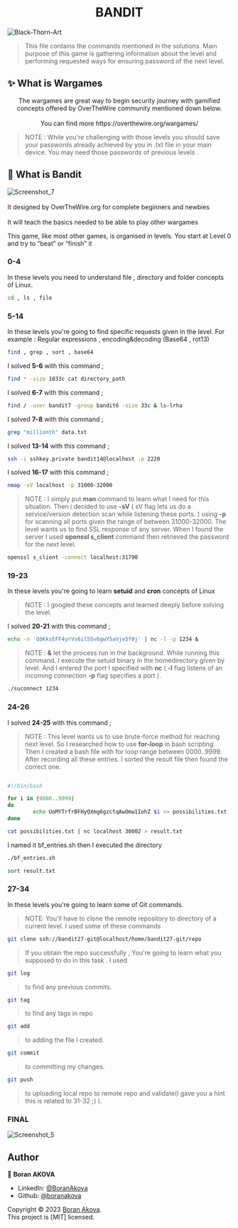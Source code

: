 <h1 align="center"> BANDIT </h1>

![Black-Thorn-Art](https://github.com/boranakova/wargames/assets/56170942/dbc94ff2-9ce2-4135-8ee8-e7f34ec2224e)

> This file contains the commands mentioned in the solutions. Main purpose of this game is gathering information about the level and performing requested ways for ensuring password of the next level. 
## ✨ What is Wargames 
<p align="center">
  The wargames are great way to begin security journey with gamified concepts offered by OverTheWire community mentioned down below.
  <br></br>
  You can find more https://overthewire.org/wargames/
  

> NOTE :
While you're challenging with those levels you should save your passwords already achieved by you in .txt file in your main device. You may need those passwords of previous levels . 

## 🚀 What is Bandit 
![Screenshot_7](https://github.com/boranakova/wargames/assets/56170942/49aa2eec-55b7-4eb3-9b96-59a23cbe70eb)
<br></br>
It designed by OverTheWire.org for complete beginners and newbies
<br></br>
It will teach the basics needed to be able to play other wargames

This game, like most other games, is organised in levels. You start at Level 0 and try to “beat” or “finish” it 

### 0-4 
In these levels you need to understand file , directory and folder concepts of Linux. 

```sh
cd , ls , file 
```

### 5-14
In these levels you're going to find specific requests given in the level. For example : Regular expressions , encoding&decoding (Base64 , rot13) 
```sh
find , grep , sort , base64
```
I solved <b>5-6</b> with this command ;
```sh
find * -size 1033c cat directory_path 
```

I solved  <b>6-7</b> with this command ;

```sh
find / -user bandit7 -group bandit6 -size 33c & ls-lrha
```
I solved <b>7-8</b> with this command ;
```sh
grep "millionth" data.txt 
```
I solved <b>13-14</b> with this command ;
```sh
ssh -i sshkey.private bandit14@localhost -p 2220 
```

I solved <b>16-17</b> with this command ;
```sh
nmap -sV localhost -p 31000-32000 
```
> NOTE :
I simply put <b>man</b> command to learn what I need for this situation. Then i decided to use <b>-sV</b> ( sV flag lets us do a service/version detection scan while listening these ports. ) using <b>-p</b> for scanning all ports given the range of between 31000-32000. The level wants us to find SSL response of any server. When I found the server I used <b>openssl s_client</b> command then retrieved the password for the next level.
```sh
openssl s_client -connect localhost:31790 
```


### 19-23
In these levels you're going to learn <b>setuid</b> and <b>cron</b> concepts of Linux 
> NOTE : I googled these concepts and learned deeply before solving the level.

I solved <b>20-21</b> with this command ;
```sh
echo -n 'GbKksEFF4yrVs6il55v6gwY5aVje5f0j' | nc -l -p 1234 & 
```
> NOTE : <b>&</b> let the process run in the background. While running this command. I execute the setuid binary in the homedirectory given by level. 
> And I entered the port I specified with <b>nc</b> ( <b>-l</b> flag listens of an incoming connection <b>-p</b> flag specifies a port ).
```sh
./suconnect 1234
```
### 24-26

I solved <b>24-25</b> with this command ;
> NOTE :
> This level wants us to use brute-force method for reaching next level. So I researched how to use <b>for-loop</b> in bash scripting. Then I created a bash file with for loop range between 0000..9999. After recording all these entries. I sorted the result file then found the correct one.
> 
```sh

#!/bin/bash

for i in {0000..9999}
do
        echo UoMYTrfrBFHyQXmg6gzctqAwOmw1IohZ $i >> possibilities.txt
done

cat possibilities.txt | nc localhost 30002 > result.txt
```
I named it bf_entries.sh then I executed the directory 

```sh
./bf_entries.sh 

```
```sh
sort result.txt
```
### 27-34
In these levels you're going to learn some of Git commands.

>NOTE:
> You'll have to clone the remote repository to directory of a current level. I used some of these commands

```sh
git clone ssh://bandit27-git@localhost/home/bandit27-git/repo 
```

>If you obtain the repo successfully , You're going to learn what you supposed to do in this task .
>I used 
```sh
git log 
```
>to find any previous commits.

```sh
git tag 
```
>to find any tags in repo

```sh
git add
```
>to adding the file I created.

```sh
git commit 
```
>to committing my changes.

```sh
git push 
```
>to uploading local repo to remote repo and validate(I gave you a hint this is related to 31-32 ;) ).



### FINAL

![Screenshot_5](https://github.com/boranakova/wargames/assets/56170942/458eee0b-aee1-4cd7-820f-10e2b64322d5)


## Author

👤 **Boran AKOVA**

- LinkedIn: [@BoranAkova](https://www.linkedin.com/in/boran-akova-328477171/)
- Github: [@boranakova](https://github.com/boranakova)


Copyright © 2023 [Boran Akova](https://github.com/boranakova).<br />
This project is [MIT] licensed.

